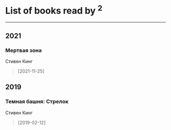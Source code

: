 # List of books read by [](http://vk.com/id86487125)<sup>2</sup>
---

## 2021

### Мертвая зона
Стивен Кинг
> [2021-11-25] 



## 2019

### Темная башня: Стрелок
Стивен Кинг
> [2019-02-12] 



